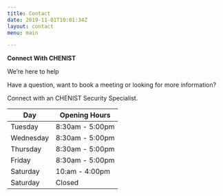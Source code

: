 ```yaml
---
title: Contact
date: 2019-11-01T10:01:34Z
layout: contact
menu: main

---
```

**Connect With CHENIST** 

We’re here to help

Have a question, want to book a meeting or looking for more information?

Connect with an CHENIST Security Specialist.

| Day | Opening Hours |
| --- | --- |
| Tuesday | 8:30am - 5:00pm |
| Wednesday | 8:30am - 5:00pm |
| Thursday | 8:30am - 5:00pm |
| Friday | 8:30am - 5:00pm |
| Saturday | 10:am - 4:00pm |
| Saturday | Closed |
